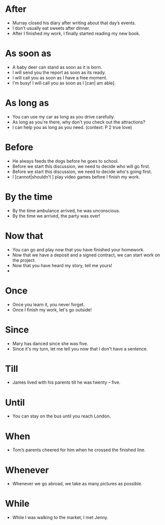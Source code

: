 
# After

- Murray closed his diary after writing about that day’s events.
- I don't usually eat sweets after dinner.
- After I finished my work, I finally started reading my new book.


# As soon as
- A baby deer can stand as soon as it is born.
- I will send you the report as soon as its ready. 
- I will call you as soon as I have a free moment.
- I'm busy! I will call you as soon as I [can| am able].


# As long as
- You can use my car as long as you drive carefully.
- As long as you're there, why don't you check out the attractions?
- I can help you as long as you need. (context: P 2 true love)

# Before
- He always feeds the dogs before he goes to school.
- Before we start this discussion, we need to decide who will go first.
- Before we start this discussion, we need to decide who's going first.
- I [cannot|shouldn't ] play video games before I finish my work.  

# By the time
- By the time ambulance arrived, he was unconscious.
- By the time we arrived, the party was over!

# Now that
- You can go and play now that you have finished your homework.
- Now that we have a deposit and a signed contract, we can start work on the project.
- Now that you have heard my story, tell me yours!
- 

# Once
- Once you learn it, you never forget.
- Once I finish my work, let's go outside!

# Since
- Mary has danced since she was five.
- Since it's my turn, let me tell you now that I don't have a sentence.

# Till
- James lived with his parents till he was twenty – five.

# Until
- You can stay on the bus until you reach London.

# When
- Tom’s parents cheered for him when he crossed the finished line.

# Whenever
- Whenever we go abroad, we take as many pictures as possible.

# While
- While I was walking to the market, I met Jenny.